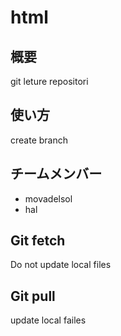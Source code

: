 # html

## 概要
git leture repositori

## 使い方
create branch

## チームメンバー
* movadelsol
* hal


## Git fetch
Do not update local files


## Git pull
update local failes

